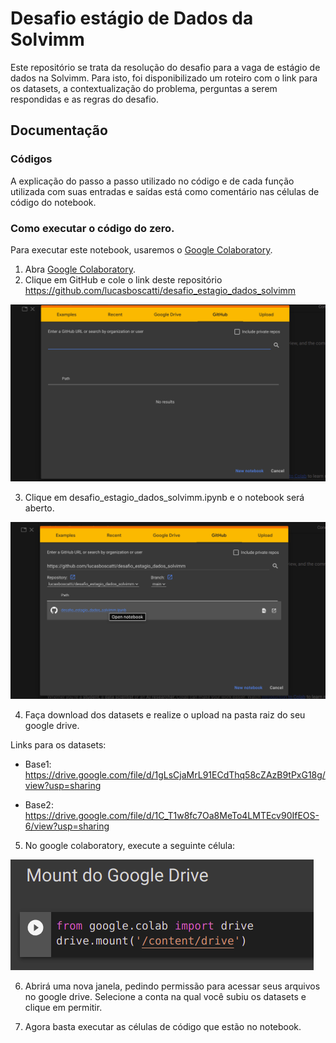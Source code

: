 # Desafio estágio de Dados da Solvimm
Este repositório se trata da resolução do desafio para a vaga de estágio de dados na Solvimm. Para isto, foi disponibilizado um roteiro com o link para os datasets, a contextualização do problema, perguntas a serem respondidas e as regras do desafio.

## Documentação

### Códigos
A explicação do passo a passo utilizado no código e de cada função utilizada com suas entradas e saídas está como comentário nas células de código do notebook.

### Como executar o código do zero.
Para executar este notebook, usaremos o [Google Colaboratory](https://colab.research.google.com/).

1) Abra [Google Colaboratory]('https://colab.research.google.com/').
2) Clique em GitHub e cole o link deste repositório https://github.com/lucasboscatti/desafio_estagio_dados_solvimm

![](https://github.com/lucasboscatti/desafio_estagio_dados_solvimm/blob/main/images/colab1.png)

3) Clique em desafio_estagio_dados_solvimm.ipynb e o notebook será aberto.

![](https://github.com/lucasboscatti/desafio_estagio_dados_solvimm/blob/main/images/colab2.png)

4) Faça download dos datasets e realize o upload na pasta raiz do seu google drive.

Links para os datasets:
- Base1:
https://drive.google.com/file/d/1gLsCjaMrL91ECdThq58cZAzB9tPxG18g/view?usp=sharing

- Base2:
https://drive.google.com/file/d/1C_T1w8fc7Oa8MeTo4LMTEcv90IfEOS-6/view?usp=sharing

5) No google colaboratory, execute a seguinte célula:

![](https://github.com/lucasboscatti/desafio_estagio_dados_solvimm/blob/main/images/colab5.png)

6) Abrirá uma nova janela, pedindo permissão para acessar seus arquivos no google drive. Selecione a conta na qual você subiu os datasets e clique em permitir.

6) Agora basta executar as células de código que estão no notebook.
    
